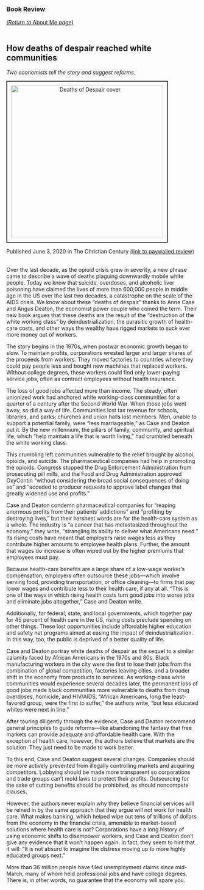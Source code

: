 <head>
  <title>Book Review: How deaths of despair reached white communities</title>
</head>

### Book Review
<a href="http://graisondangor.net"><i>(Return to </i>About Me<i> page)</i></a>
<br>
<br>


## How deaths of despair reached white communities
*Two economists tell the story and suggest reforms.*
<br>

<a href="javascript:;" style="text-align: center"><img src="https://pup-assets.imgix.net/onix/images/9780691190785.jpg" alt="Deaths of Despair cover" border="2" style="height:400px; padding: 10px;"></a>

Published June 3, 2020 in The Christian Century <a href="https://www.christiancentury.org/review/books/how-deaths-despair-reached-white-communities">(link to paywalled review)</a>
<br>
<br>

<p>Over the last decade, as the opioid crisis grew in severity, a new phrase came to describe a wave of deaths plaguing downwardly mobile white people. Today we know that suicide, overdoses, and alcoholic liver poisoning have claimed the lives of more than 600,000 people in middle age in the US over the last two decades, a catastrophe on the scale of the AIDS crisis. We know about these “deaths of despair” thanks to Anne Case and Angus Deaton, the economist power couple who coined the term. Their new book argues that these deaths are the result of the “destruction of the white working class” by deindustrialization, the parasitic growth of health-care costs, and other ways the wealthy have rigged markets to suck ever more money out of workers.</p>

<p>The story begins in the 1970s, when postwar economic growth began to slow. To maintain profits, corporations wrested larger and larger shares of the proceeds from workers. They moved factories to countries where they could pay people less and bought new machines that replaced workers. With­out college degrees, these workers could find only lower-paying service jobs, often as contract employees without health insurance.</p>

<p>The loss of good jobs affected more than income. The steady, often unionized work had anchored white working-class communities for a quarter of a century after the Second World War. When those jobs went away, so did a way of life. Communities lost tax revenue for schools, libraries, and parks; churches and union halls lost members. Men, unable to support a potential family, were “less marriageable,” as Case and Deaton put it. By the new millennium, the pillars of family, community, and spiritual life, which “help maintain a life that is worth living,” had crumbled beneath the white working class.</p>

<p>This crumbling left communities vulnerable to the relief brought by alcohol, opioids, and suicide. The pharmaceutical companies had help in promoting the opioids. Congress stopped the Drug Enforcement Administration from prosecuting pill mills, and the Food and Drug Administration approved OxyContin “without considering the broad social consequences of doing so” and “acceded to producer requests to approve label changes that greatly widened use and profits.”</p>

<p>Case and Deaton condemn pharmaceutical companies for “reaping enormous profits from their patients’ addictions” and “profiting by destroying lives,” but their harshest words are for the health-care system as a whole. The industry is “a cancer that has metastasized throughout the economy,” they write, “strangling its ability to deliver what Americans need.” Its rising costs have meant that employers raise wages less as they contribute higher amounts to employee health plans. Further, the amount that wages do increase is often wiped out by the higher premiums that employees must pay.</p>

<p>Because health-care benefits are a large share of a low-wage worker’s compensation, employers often outsource these jobs—which involve serving food, providing transportation, or office cleaning—to firms that pay lower wages and contribute less to their health care, if any at all. “This is one of the ways in which rising health costs turn good jobs into worse jobs and eliminate jobs altogether,” Case and Deaton write.</p>

<p>Additionally, for federal, state, and local governments, which together pay for 45 percent of health care in the US, rising costs preclude spending on other things. These lost opportunities include affordable higher education and safety net programs aimed at easing the impact of deindustrialization. In this way, too, the public is deprived of a better quality of life.</p>

<p>Case and Deaton portray white deaths of despair as the sequel to a similar calamity faced by African Americans in the 1970s and 80s. Black manufacturing workers in the city were the first to lose their jobs from the combination of global competition, factories leaving cities, and a broader shift in the economy from products to services. As working-class white communities would experience several decades later, the permanent loss of good jobs made black communities more vulnerable to deaths from drug overdoses, homicide, and HIV/AIDS. “African Amer­icans, long the least-favored group, were the first to suffer,” the authors write, “but less educated whites were next in line.”</p>

<p>After touring diligently through the evidence, Case and Deaton recommend general principles to guide reforms—like abandoning the fantasy that free markets can provide adequate and affordable health care. With the exception of health care, however, the authors believe that markets are the solution. They just need to be made to work better.</p>

<p>To this end, Case and Deaton suggest several changes. Companies should be more actively prevented from illegally controlling markets and acquiring competitors. Lobbying should be made more transparent so corporations and trade groups can’t mold laws to protect their profits. Outsourcing for the sake of cutting benefits should be prohibited, as should noncompete clauses.</p>

<p>However, the authors never explain why they believe financial services will be reined in by the same approach that they argue will not work for health care. What makes banking, which helped wipe out tens of trillions of dollars from the economy in the financial crisis, amenable to market-based solutions where health care is not? Corporations have a long history of using economic shifts to disempower workers, and Case and Deaton don’t give any evidence that it won’t happen again. In fact, they seem to hint that it will: “It is not absurd to imagine the distress moving up to more highly educated groups next.”</p>

<p>More than 36 million people have filed unemployment claims since mid-March, many of whom held professional jobs and have college degrees. There is, in other words, no guarantee that the economy will spare you.</p>
